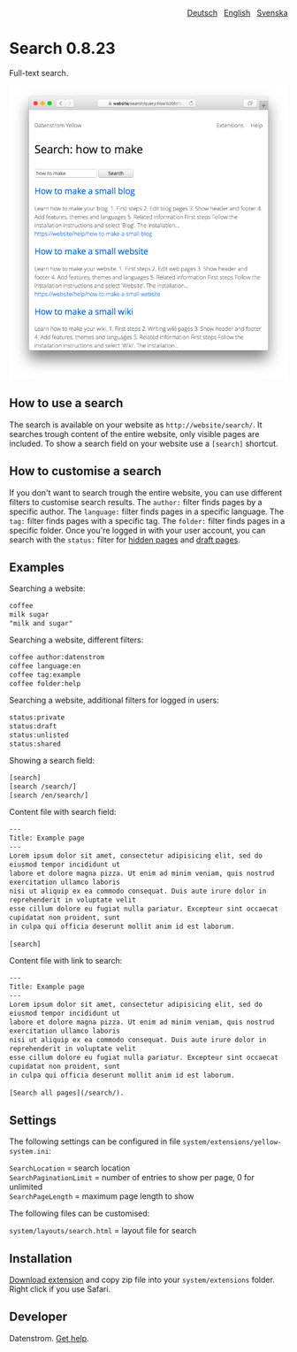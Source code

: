 <p align="right"><a href="README-de.md">Deutsch</a> &nbsp; <a href="README.md">English</a> &nbsp; <a href="README-sv.md">Svenska</a></p>

# Search 0.8.23

Full-text search.

<p align="center"><img src="search-screenshot.png?raw=true" alt="Screenshot"></p>

## How to use a search

The search is available on your website as `http://website/search/`. It searches trough content of the entire website, only visible pages are included. To show a search field on your website use a `[search]` shortcut.

## How to customise a search

If you don't want to search trough the entire website, you can use different filters to customise search results. The `author:` filter finds pages by a specific author. The `language:` filter finds pages in a specific language. The `tag:` filter finds pages with a specific tag. The `folder:` filter finds pages in a specific folder. Once you're logged in with your user account, you can search with the `status:` filter for [hidden pages](https://github.com/datenstrom/yellow-extensions/tree/master/source/core) and [draft pages](https://github.com/datenstrom/yellow-extensions/tree/master/source/draft).

## Examples

Searching a website:

    coffee
    milk sugar
    "milk and sugar"

Searching a website, different filters:

    coffee author:datenstrom
    coffee language:en
    coffee tag:example
    coffee folder:help

Searching a website, additional filters for logged in users:

    status:private
    status:draft
    status:unlisted
    status:shared

Showing a search field:

    [search]
    [search /search/]
    [search /en/search/]

Content file with search field:

    ---
    Title: Example page
    ---
    Lorem ipsum dolor sit amet, consectetur adipisicing elit, sed do eiusmod tempor incididunt ut 
    labore et dolore magna pizza. Ut enim ad minim veniam, quis nostrud exercitation ullamco laboris 
    nisi ut aliquip ex ea commodo consequat. Duis aute irure dolor in reprehenderit in voluptate velit 
    esse cillum dolore eu fugiat nulla pariatur. Excepteur sint occaecat cupidatat non proident, sunt 
    in culpa qui officia deserunt mollit anim id est laborum.

    [search]

Content file with link to search:

    ---
    Title: Example page
    ---
    Lorem ipsum dolor sit amet, consectetur adipisicing elit, sed do eiusmod tempor incididunt ut 
    labore et dolore magna pizza. Ut enim ad minim veniam, quis nostrud exercitation ullamco laboris 
    nisi ut aliquip ex ea commodo consequat. Duis aute irure dolor in reprehenderit in voluptate velit 
    esse cillum dolore eu fugiat nulla pariatur. Excepteur sint occaecat cupidatat non proident, sunt 
    in culpa qui officia deserunt mollit anim id est laborum.

    [Search all pages](/search/).

## Settings

The following settings can be configured in file `system/extensions/yellow-system.ini`:

`SearchLocation` = search location  
`SearchPaginationLimit` = number of entries to show per page, 0 for unlimited  
`SearchPageLength` = maximum page length to show  

The following files can be customised:

`system/layouts/search.html` = layout file for search  

## Installation

[Download extension](https://github.com/datenstrom/yellow-extensions/raw/master/downloads/search.zip) and copy zip file into your `system/extensions` folder. Right click if you use Safari.

## Developer

Datenstrom. [Get help](https://datenstrom.se/yellow/help/).
